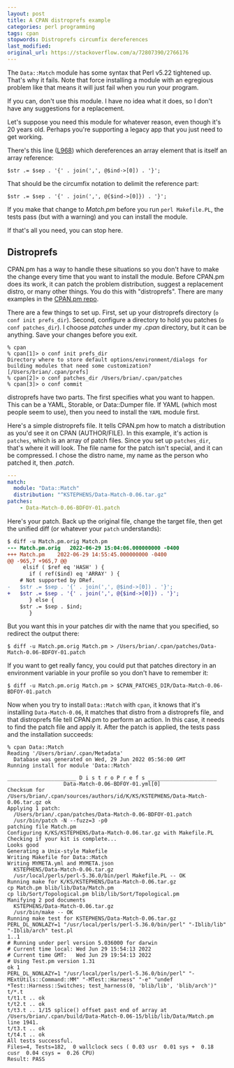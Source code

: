 ```yaml
---
layout: post
title: A CPAN distroprefs example
categories: perl programming
tags: cpan
stopwords: Distroprefs circumfix dereferences
last_modified:
original_url: https://stackoverflow.com/a/72807390/2766176
---
```


The `Data::Match` module has some syntax that Perl v5.22 tightened up. That's why it fails. Note that force installing a module with an egregious problem like that means it will just fail when you run your program.

<!--more-->

If you can, don't use this module. I have no idea what it does, so I don't have any suggestions for a replacement.

Let's suppose you need this module for whatever reason, even though it's 20 years old. Perhaps you're supporting a legacy app that you just need to get working.

There's this line ([L968](https://metacpan.org/dist/Data-Match/source/Match.pm#L968)) which dereferences an array element that is itself an array reference:

	$str .= $sep . '{' . join(',', @$ind->[0]) . '}';

That should be the circumfix notation to delimit the reference part:

	$str .= $sep . '{' . join(',', @{$ind->[0]}) . '}';

If you make that change to *Match.pm* before you run `perl Makefile.PL`, the tests pass (but with a warning) and you can install the module.

If that's all you need, you can stop here.

## Distroprefs

CPAN.pm has a way to handle these situations so you don't have to make the change every time that you want to install the module. Before CPAN.pm does its work, it can patch the problem distribution, suggest a replacement distro, or many other things. You do this with "distroprefs". There are many examples in the [CPAN.pm repo](https://github.com/andk/cpanpm/tree/master/distroprefs).

There are a few things to set up. First, set up your distroprefs directory (`o conf init prefs_dir`). Second, configure a directory to hold you patches (`o conf patches_dir`). I choose *patches* under my *.cpan* directory, but it can be anything. Save your changes before you exit.

```
% cpan
% cpan[1]> o conf init prefs_dir
Directory where to store default options/environment/dialogs for
building modules that need some customization? [/Users/brian/.cpan/prefs]
% cpan[2]> o conf patches_dir /Users/brian/.cpan/patches
% cpan[3]> o conf commit
```

distroprefs have two parts. The first specifies what you want to happen. This can be a YAML, Storable, or Data::Dumper file. If YAML (which most people seem to use), then you need to install the `YAML` module first.

Here's a simple distroprefs file. It tells CPAN.pm how to match a distribution as you'd see it on CPAN (AUTHOR/FILE). In this example, it's action is `patches`, which is an array of patch files. Since you set up `patches_dir`, that's where it will look. The file name for the patch isn't special, and it can be compressed. I chose the distro name, my name as the person who patched it, then *.patch*.

```yaml
---
match:
  module: "Data::Match"
  distribution: "^KSTEPHENS/Data-Match-0.06.tar.gz"
patches:
    - Data-Match-0.06-BDFOY-01.patch
```

Here's your patch. Back up the original file, change the target file, then get the unified diff (or whatever your `patch` understands):

```diff
$ diff -u Match.pm.orig Match.pm
--- Match.pm.orig	2022-06-29 15:04:06.000000000 -0400
+++ Match.pm	2022-06-29 14:55:45.000000000 -0400
@@ -965,7 +965,7 @@
     elsif ( $ref eq 'HASH' ) {
       if ( ref($ind) eq 'ARRAY' ) {
 	# Not supported by DRef.
-	$str .= $sep . '{' . join(',', @$ind->[0]) . '}';
+	$str .= $sep . '{' . join(',', @{$ind->[0]}) . '}';
       } else {
 	$str .= $sep . $ind;
       }
```

But you want this in your patches dir with the name that you specified, so redirect the output there:

```
$ diff -u Match.pm.orig Match.pm > /Users/brian/.cpan/patches/Data-Match-0.06-BDFOY-01.patch
```

If you want to get really fancy, you could put that patches directory in an environment variable in your profile so you don't have to remember it:

```
$ diff -u Match.pm.orig Match.pm > $CPAN_PATCHES_DIR/Data-Match-0.06-BDFOY-01.patch
```

Now when you try to install `Data::Match` with `cpan`, it knows that it's installing `Data-Match-0.06`, it matches that distro from a distroprefs file, and that distroprefs file tell CPAN.pm to perform an action. In this case, it needs to find the patch file and apply it. After the patch is applied, the tests pass and the installation succeeds:

```
% cpan Data::Match
Reading '/Users/brian/.cpan/Metadata'
  Database was generated on Wed, 29 Jun 2022 05:56:00 GMT
Running install for module 'Data::Match'

______________________ D i s t r o P r e f s ______________________
                  Data-Match-0.06-BDFOY-01.yml[0]
Checksum for /Users/brian/.cpan/sources/authors/id/K/KS/KSTEPHENS/Data-Match-0.06.tar.gz ok
Applying 1 patch:
  /Users/brian/.cpan/patches/Data-Match-0.06-BDFOY-01.patch
  /usr/bin/patch -N --fuzz=3 -p0
patching file Match.pm
Configuring K/KS/KSTEPHENS/Data-Match-0.06.tar.gz with Makefile.PL
Checking if your kit is complete...
Looks good
Generating a Unix-style Makefile
Writing Makefile for Data::Match
Writing MYMETA.yml and MYMETA.json
  KSTEPHENS/Data-Match-0.06.tar.gz
  /usr/local/perls/perl-5.36.0/bin/perl Makefile.PL -- OK
Running make for K/KS/KSTEPHENS/Data-Match-0.06.tar.gz
cp Match.pm blib/lib/Data/Match.pm
cp lib/Sort/Topological.pm blib/lib/Sort/Topological.pm
Manifying 2 pod documents
  KSTEPHENS/Data-Match-0.06.tar.gz
  /usr/bin/make -- OK
Running make test for KSTEPHENS/Data-Match-0.06.tar.gz
PERL_DL_NONLAZY=1 "/usr/local/perls/perl-5.36.0/bin/perl" "-Iblib/lib" "-Iblib/arch" test.pl
1..1
# Running under perl version 5.036000 for darwin
# Current time local: Wed Jun 29 15:54:13 2022
# Current time GMT:   Wed Jun 29 19:54:13 2022
# Using Test.pm version 1.31
ok 1
PERL_DL_NONLAZY=1 "/usr/local/perls/perl-5.36.0/bin/perl" "-MExtUtils::Command::MM" "-MTest::Harness" "-e" "undef *Test::Harness::Switches; test_harness(0, 'blib/lib', 'blib/arch')" t/*.t
t/t1.t .. ok
t/t2.t .. ok
t/t3.t .. 1/15 splice() offset past end of array at /Users/brian/.cpan/build/Data-Match-0.06-15/blib/lib/Data/Match.pm line 1941.
t/t3.t .. ok
t/t4.t .. ok
All tests successful.
Files=4, Tests=182,  0 wallclock secs ( 0.03 usr  0.01 sys +  0.18 cusr  0.04 csys =  0.26 CPU)
Result: PASS
```
